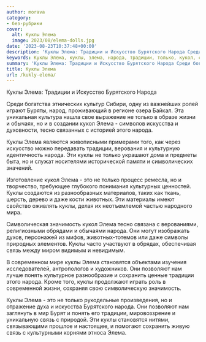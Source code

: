 ```yaml
---
author: morava
category:
- без-рубрики
cover:
  alt: Куклы Элема
  image: 2023/08/elema-dolls.jpg
date: '2023-08-23T10:37:48+00:00'
description: 'Куклы Элема: Традиции и Искусство Бурятского Народа Среди богатства этнических культур Сибири, одну из важнейших ролей играют Буряты, народ, проживающий...'
keywords: Куклы Элема, куклы, элема, народа, традиции, только, кукол, связь, искусство, бурятского, жизни, искусства, тесно, это, животных, значимость
summary: 'Куклы Элема: Традиции и Искусство Бурятского Народа Среди богатства этнических культур Сибири, одну из важнейших ролей играют Буряты, народ, проживающий...'
title: Куклы Элема
url: /kukly-elema/
---
```


Куклы Элема: Традиции и Искусство Бурятского Народа

Среди богатства этнических культур Сибири, одну из важнейших ролей играют Буряты, народ, проживающий в регионе озера Байкал. Эта уникальная культура нашла свое выражение не только в образе жизни и обычаях, но и в создании кукол Элема \- символов искусства и духовности, тесно связанных с историей этого народа.

Куклы Элема являются живописными примерами того, как через искусство можно передавать традиции, верования и культурную идентичность народа. Эти куклы не только украшают дома и предметы быта, но и служат носителями исторической памяти и символических значений.

Изготовление кукол Элема \- это не только процесс ремесла, но и творчество, требующее глубокого понимания культурных ценностей. Куклы создаются из разнообразных материалов, таких как ткань, шерсть, дерево и даже кости животных. Эти материалы имеют свойство оживлять куклы, делая их неотъемлемой частью народного мира.

Символическая значимость кукол Элема тесно связана с верованиями, религиозными обрядами и обычаями народа. Они могут изображать духов, персонажей из мифов, животных-тотемов или даже символы природных элементов. Куклы часто участвуют в обрядах, обеспечивая связь между миром видимым и невидимым.

В современном мире куклы Элема становятся объектами изучения исследователей, антропологов и художников. Они позволяют нам лучше понять культурное разнообразие и сохранить ценные традиции этого народа. Кроме того, куклы продолжают играть роль в современной жизни, сохраняя свою символическую значимость.

Куклы Элема \- это не только рукодельные произведения, но и отражение духа и искусства Бурятского народа. Они позволяют нам заглянуть в мир Бурят и понять его традиции, мировоззрение и уникальную связь с природой. Эти куклы становятся нитями, связывающими прошлое и настоящее, и помогают сохранить живую связь с культурными корнями этноса Элема.